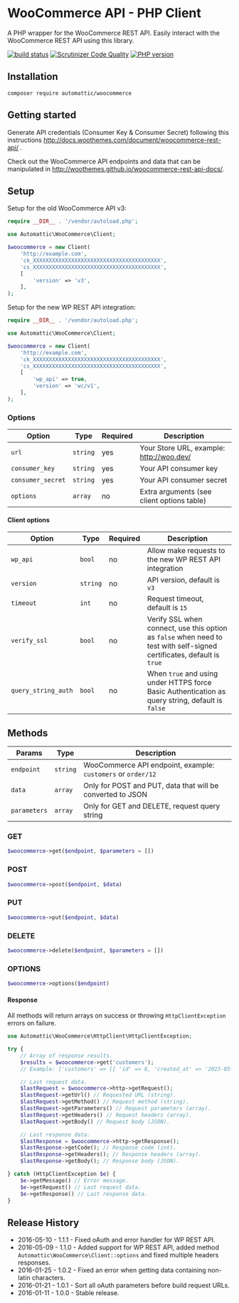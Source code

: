 # WooCommerce API - PHP Client

A PHP wrapper for the WooCommerce REST API. Easily interact with the WooCommerce REST API using this library.

[![build status](https://secure.travis-ci.org/woothemes/wc-api-php.svg)](http://travis-ci.org/woothemes/wc-api-php)
[![Scrutinizer Code Quality](https://scrutinizer-ci.com/g/woothemes/wc-api-php/badges/quality-score.png?b=master)](https://scrutinizer-ci.com/g/woothemes/wc-api-php/?branch=master)
[![PHP version](https://badge.fury.io/ph/automattic%2Fwoocommerce.svg)](https://packagist.org/packages/automattic/woocommerce)

## Installation

```
composer require automattic/woocommerce
```

## Getting started

Generate API credentials (Consumer Key & Consumer Secret) following this instructions <http://docs.woothemes.com/document/woocommerce-rest-api/>
.

Check out the WooCommerce API endpoints and data that can be manipulated in <http://woothemes.github.io/woocommerce-rest-api-docs/>.

## Setup

Setup for the old WooCommerce API v3:

```php
require __DIR__ . '/vendor/autoload.php';

use Automattic\WooCommerce\Client;

$woocommerce = new Client(
    'http://example.com', 
    'ck_XXXXXXXXXXXXXXXXXXXXXXXXXXXXXXXXXXXXXXXX', 
    'cs_XXXXXXXXXXXXXXXXXXXXXXXXXXXXXXXXXXXXXXXX',
    [
        'version' => 'v3',
    ],
);
```

Setup for the new WP REST API integration:

```php
require __DIR__ . '/vendor/autoload.php';

use Automattic\WooCommerce\Client;

$woocommerce = new Client(
    'http://example.com', 
    'ck_XXXXXXXXXXXXXXXXXXXXXXXXXXXXXXXXXXXXXXXX', 
    'cs_XXXXXXXXXXXXXXXXXXXXXXXXXXXXXXXXXXXXXXXX',
    [
        'wp_api' => true,
        'version' => 'wc/v1',
    ],
);
```

### Options

|       Option      |   Type   | Required |                Description                 |
| ----------------- | -------- | -------- | ------------------------------------------ |
| `url`             | `string` | yes      | Your Store URL, example: http://woo.dev/   |
| `consumer_key`    | `string` | yes      | Your API consumer key                      |
| `consumer_secret` | `string` | yes      | Your API consumer secret                   |
| `options`         | `array`  | no       | Extra arguments (see client options table) |

#### Client options

|        Option       |   Type   | Required |                                                      Description                                                       |
|---------------------|----------|----------|------------------------------------------------------------------------------------------------------------------------|
| `wp_api`            | `bool`   | no       | Allow make requests to the new WP REST API integration                                                                 |
| `version`           | `string` | no       | API version, default is `v3`                                                                                           |
| `timeout`           | `int`    | no       | Request timeout, default is `15`                                                                                       |
| `verify_ssl`        | `bool`   | no       | Verify SSL when connect, use this option as `false` when need to test with self-signed certificates, default is `true` |
| `query_string_auth` | `bool`   | no       | When `true` and using under HTTPS force Basic Authentication as query string, default is `false`                       |

## Methods

|    Params    |   Type   |                         Description                          |
| ------------ | -------- | ------------------------------------------------------------ |
| `endpoint`   | `string` | WooCommerce API endpoint, example: `customers` or `order/12` |
| `data`       | `array`  | Only for POST and PUT, data that will be converted to JSON   |
| `parameters` | `array`  | Only for GET and DELETE, request query string                |

### GET

```php
$woocommerce->get($endpoint, $parameters = [])
```

### POST

```php
$woocommerce->post($endpoint, $data)
```

### PUT

```php
$woocommerce->put($endpoint, $data)
```

### DELETE

```php
$woocommerce->delete($endpoint, $parameters = [])
```

### OPTIONS

```php
$woocommerce->options($endpoint)
```

#### Response

All methods will return arrays on success or throwing `HttpClientException` errors on failure.


```php
use Automattic\WooCommerce\HttpClient\HttpClientException;

try {
    // Array of response results.
    $results = $woocommerce->get('customers');
    // Example: ['customers' => [[ 'id' => 8, 'created_at' => '2015-05-06T17:43:51Z', 'email' => ...

    // Last request data.
    $lastRequest = $woocommerce->http->getRequest();
    $lastRequest->getUrl() // Requested URL (string).
    $lastRequest->getMethod() // Request method (string).
    $lastRequest->getParameters() // Request parameters (array).
    $lastRequest->getHeaders() // Request headers (array).
    $lastRequest->getBody() // Request body (JSON).

    // Last response data.
    $lastResponse = $woocommerce->http->getResponse();
    $lastResponse->getCode(); // Response code (int).
    $lastResponse->getHeaders(); // Response headers (array).
    $lastResponse->getBody(); // Response body (JSON).

} catch (HttpClientException $e) {
    $e->getMessage() // Error message.
    $e->getRequest() // Last request data.
    $e->getResponse() // Last response data.
}
```

## Release History

- 2016-05-10 - 1.1.1 - Fixed oAuth and error handler for WP REST API.
- 2016-05-09 - 1.1.0 - Added support for WP REST API, added method `Automattic\WooCommerce\Client::options` and fixed multiple headers responses.
- 2016-01-25 - 1.0.2 - Fixed an error when getting data containing non-latin characters.
- 2016-01-21 - 1.0.1 - Sort all oAuth parameters before build request URLs.
- 2016-01-11 - 1.0.0 - Stable release.
